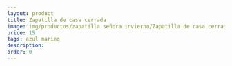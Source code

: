 ```yaml
---
layout: product
title: Zapatilla de casa cerrada
image: img/productos/zapatilla señora invierno/Zapatilla de casa cerrada=15=azul marino.webp
price: 15
tags: azul marino
description: 
order: 0
---
```

